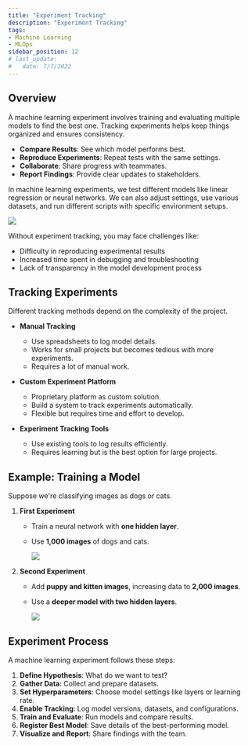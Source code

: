 ```yaml
---
title: "Experiment Tracking"
description: "Experiment Tracking"
tags: 
- Machine Learning
- MLOps
sidebar_position: 12
# last_update:
#   date: 7/7/2022
---
```



## Overview

A machine learning experiment involves training and evaluating multiple models to find the best one. Tracking experiments helps keep things organized and ensures consistency.  

- **Compare Results**: See which model performs best.  
- **Reproduce Experiments**: Repeat tests with the same settings.  
- **Collaborate**: Share progress with teammates.  
- **Report Findings**: Provide clear updates to stakeholders.  

In machine learning experiments, we test different models like linear regression or neural networks. We can also adjust settings, use various datasets, and run different scripts with specific environment setups.

<div class="img-center"> 

![](/img/docs/experiment-trackinggggg.png)

</div>

Without experiment tracking, you may face challenges like:

- Difficulty in reproducing experimental results 
- Increased time spent in debugging and troubleshooting 
- Lack of transparency in the model development process

## Tracking Experiments  

Different tracking methods depend on the complexity of the project.  

- **Manual Tracking**  
  - Use spreadsheets to log model details.  
  - Works for small projects but becomes tedious with more experiments.  
  - Requires a lot of manual work. 

- **Custom Experiment Platform**  
  - Proprietary platform as custom solution.
  - Build a system to track experiments automatically.  
  - Flexible but requires time and effort to develop.  

- **Experiment Tracking Tools**  
  - Use existing tools to log results efficiently.  
  - Requires learning but is the best option for large projects.  

## Example: Training a Model  

Suppose we're classifying images as dogs or cats.  

1. **First Experiment**  
    - Train a neural network with **one hidden layer**.  
   - Use **1,000 images** of dogs and cats.  

      <div class="img-center"> 

      ![](/img/docs/Screenshot-2025-03-18-210113.png)

      </div>


2. **Second Experiment**  
   - Add **puppy and kitten images**, increasing data to **2,000 images**.  
   - Use a **deeper model with two hidden layers**.  


      <div class="img-center"> 

      ![](/img/docs/Screenshot-2025-03-18-210200.png)

      </div>


## Experiment Process  

A machine learning experiment follows these steps:  

1. **Define Hypothesis**: What do we want to test?  
2. **Gather Data**: Collect and prepare datasets.  
3. **Set Hyperparameters**: Choose model settings like layers or learning rate.  
4. **Enable Tracking**: Log model versions, datasets, and configurations.  
5. **Train and Evaluate**: Run models and compare results.  
6. **Register Best Model**: Save details of the best-performing model.  
7. **Visualize and Report**: Share findings with the team.  

